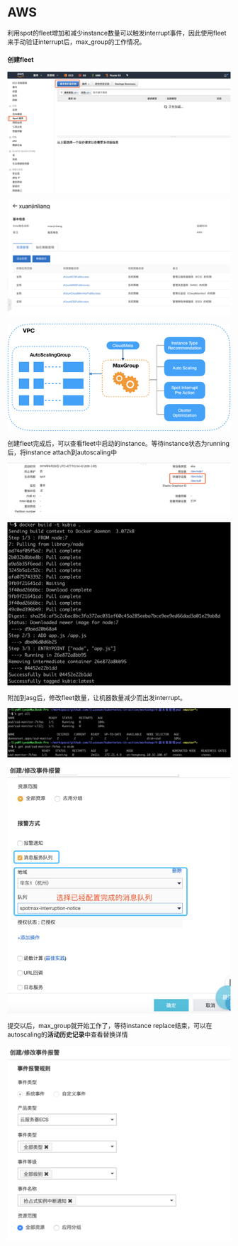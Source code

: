 # AWS

利用spot的fleet增加和减少instance数量可以触发interrupt事件，因此使用fleet来手动验证interrupt后，max\_group的工作情况。

#### 创建fleet

![](../../../.gitbook/assets/image.png)

![](../../../.gitbook/assets/image%20%28106%29.png)

![](../../../.gitbook/assets/image%20%2858%29.png)

创建fleet完成后，可以查看fleet中启动的instance。等待instance状态为running后，将instance attach到autoscaling中

![](../../../.gitbook/assets/image%20%2889%29.png)

![](../../../.gitbook/assets/image%20%2835%29.png)

附加到asg后，修改fleet数量，让机器数量减少而出发interrupt。

![](../../../.gitbook/assets/image%20%28118%29.png)

![](../../../.gitbook/assets/image%20%2833%29.png)

提交以后，max\_group就开始工作了，等待instance replace结束，可以在autoscaling的**活动历史记录**中查看替换详情

![](../../../.gitbook/assets/image%20%2878%29.png)

